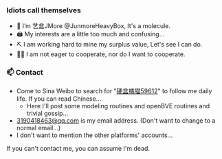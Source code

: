 ### Idiots call themselves
- 👋 I’m 艺盒JMore @JunmoreHeavyBox, It's a molecule.
- 🖨️ My interests are a little too much and confusing...
- ⛏️ I am working hard to mine my surplus value, Let's see I can do.
- ✋🏼 I am not eager to cooperate, nor do I want to cooperate.

### 📫 Contact
- Come to Sina Weibo to search for "[硬盒橘猫59612](http://weibo.com/u/7608228416/)" to follow me daily life. If you can read Chinese...
  - Here I'll post some modeling routines and openBVE routines and trivial gossip...
- 3190418463@qq.com is my email address. (Don't want to change to a normal email...)
- I don't want to mention the other platforms' accounts...

If you can't contact me, you can assume I'm dead.
